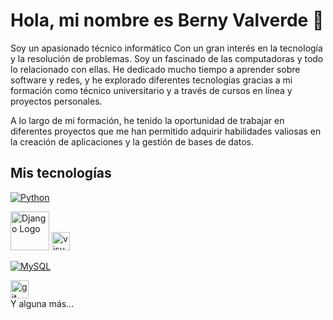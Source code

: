 # Hola, mi nombre es Berny Valverde 👋 



Soy un apasionado técnico informático 
Con un gran interés en la tecnología y la resolución de problemas. Soy un fascinado de las computadoras y todo lo relacionado con ellas. He dedicado mucho tiempo a aprender sobre software y redes, y he explorado diferentes tecnologías  gracias a mi formación como técnico universitario y a través de cursos en línea y proyectos personales. 

A lo largo de mi formación, he tenido la oportunidad de trabajar en diferentes proyectos que me han permitido adquirir habilidades valiosas en la creación de aplicaciones y la gestión de bases de datos.

## Mis tecnologías


[![Python](https://img.shields.io/badge/Python-yellow?style=for-the-badge&logo=python&logoColor=white&labelColor=101010)]()

<img src="https://www.djangoproject.com/m/img/logos/django-logo-negative.png" alt="Django Logo" width="62"/>

<img src="https://code.visualstudio.com/assets/apple-touch-icon.png" alt="visual Logo" width="29"/>

[![MySQL](https://img.shields.io/badge/MySQL-4479A1?style=for-the-badge&logo=mysql&logoColor=white&labelColor=101010)]()

<img src="https://git-scm.com/images/logos/downloads/Git-Icon-1788C.png" alt="git Logo" width="29"/>

</br>
Y alguna más...
<!--
**Walt3rMel0n/Walt3rMel0n** is a ✨ _special_ ✨ repository because its `README.md` (this file) appears on your GitHub profile.

Here are some ideas to get you started:

- 🔭 I’m currently working on ...
- 🌱 I’m currently learning ...
- 👯 I’m looking to collaborate on ...
- 🤔 I’m looking for help with ...
- 💬 Ask me about ...
- 📫 How to reach me: ...
- 😄 Pronouns: ...
- ⚡ Fun fact: ...
-->
